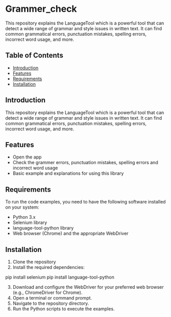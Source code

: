 # Grammer_check
This repository explains the LanguageTool which is a powerful tool that can detect a wide range of grammar and style issues in written text. It can find common grammatical errors, punctuation mistakes, spelling errors, incorrect word usage, and more.

## Table of Contents

- [Introduction](#introduction)
- [Features](#features)
- [Requirements](#requirements)
- [Installation](#installation)

## Introduction

This repository explains the LanguageTool which is a powerful tool that can detect a wide range of grammar and style issues in written text. It can find common grammatical errors, punctuation mistakes, spelling errors, incorrect word usage, and more.

## Features

- Open the app
- Check the grammer errors, punctuation mistakes, spelling errors and incorrect word usage
- Basic example and explanations for using this library

## Requirements
To run the code examples, you need to have the following software installed on your system:

- Python 3.x
- Selenium library
- language-tool-python library
- Web browser (Chrome) and the appropriate WebDriver

## Installation

1. Clone the repository
2. Install the required dependencies:

pip install selenium
pip install language-tool-python

3. Download and configure the WebDriver for your preferred web browser (e.g., ChromeDriver for Chrome).
4. Open a terminal or command prompt.
5. Navigate to the repository directory.
6. Run the Python scripts to execute the examples.
